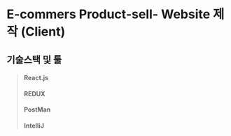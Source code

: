 # E-commers Product-sell- Website 제작 (Client)

## 기술스택 및 툴
> #### React.js
> #### REDUX
> #### PostMan
> #### IntelliJ

